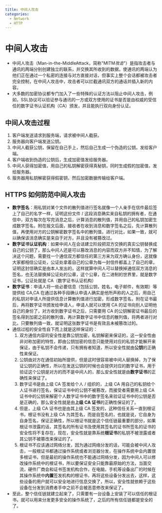 ```yaml
---
title: 中间人攻击
categories:
  - Network
  - HTTP
---
```

# 中间人攻击

- 中间人攻击（Man-in-the-MiddleAttack，简称"MITM*攻击*”）是指攻击者与通讯的两端分别创建独立的联系，并交换其所收到的数据，使通讯的两端认为他们正在通过一个私密的连接与对方直接对话，但事实上整个会话都被攻击者完全控制，在中间人攻击中，攻击者可以拦截通讯双方的通话并插入新的内容。
- 大多数的加密协议都专门加入了一些特殊的认证方法以阻止中间人攻击，例如，SSL协议可以验证参与通讯的一方或双方使用的证书是否是由权威的受信任的数字证书认证机构（CA）颁发，并且能执行双向身份认证。

## 中间人攻击过程

1. 客户端发送请求到服务端，请求被中间人截获。
2. 服务器向客户端发送公钥。
3. 中间人截获公钥，保留在自己手上，然后自己生成一个伪造的公钥，发给客户端。
4. 客户端收到伪造的公钥后，生成加密值发给服务器。
5. 中间人获得加密值，用自己的私钥解密获得真秘钥，同时生成假的加密值，发给服务器。
6. 服务器用私钥解密获得假密钥，然后加密数据传输给客户端。

## HTTPS 如何防范中间人攻击

- **数字签名**：用私钥对某个文件的散列值进行签名就像一个人亲手在信件最后签上了自己的名字一样，证明这份文件 / 这段消息确实来自私钥的拥有者，在通信中，双方每次在写完消息之后，计算消息的散列值，并用自己的私钥加密生成数字签名，附在报文后面，接收者在收到消息和数字签名之后，先计算散列值，再使用对方的公钥解密数字签名中的散列值，进行对比，如果一致，就可以确保该消息确实是来自于对方，并且没有被篡改过。
- **数字证书认证机构**：如果中间人在会话建立阶段把双方交换的真实公钥替换成自己的公钥了，那么中间人还是可以篡改消息的内容而双方并不知情，为了解决这个问题，需要找一个通信双方都信任的第三方来为双方确认身份，这就像大家都相信公证处，公证处拿着自己的公章为每一封信件都盖上了自己的章，证明这封信确实是由本人发出的，这样就算中间人可以替换掉通信双方消息的签名，也无法替换掉公证处的公章，这个公章，在二进制的世界里，就是数字证书，公证处就是 CA（数字证书认证机构）
- **数字证书**：申请人将一些必要信息（包括公钥，姓名，电子邮件，有效期）等提供给 CA,CA 在通过各种手段确认申请人确实是他所声称的人之后，用自己的私钥对申请人所提供信息计算散列值进行加密，形成数字签名，附在证书最后，再将数字证书颁发给申请人，申请人就可以使用 CA 的证书向别人证明他自己的身份了，对方收到数字证书之后，只需要用 CA 的公钥解密证书最后的签名得到加密之前的散列值，再计算数字证书中信息的散列值，将两者进行对比，只要散列值一致，就证明这张数字证书是有效且未被篡改过的。
- 通信过程的安全性自下而上就是这样保证的：
    1. 双方通信内容的安全性是靠公钥加密，私钥解密来保证的，这一安全性由非对称加密的特性，即由公钥加密的信息只能使用对应的私钥才能解开来保证，由于私钥不会传递，只有拥有者知道，所以安全性就由**公钥**的正确性来保证。
    2. 公钥由对方在通信初始所提供，但是这时很容易被中间人替换掉，为了保证公钥的正确性，所以在发送公钥的时候也会提供对应的数字证书，用于验证这个公钥是对方的而不是中间人的，那么安全性就是由**数字证书**的正确性来保证了。
    3. 数字证书是由上级 CA 签发给个人 / 组织的，上级 CA 用自己的私钥给个人证书进行签名，保证证书中的公钥不被篡改，而接受者需要用上级 CA 证书中的公钥来解密个人数字证书中的数字签名来验证证书中的公钥是否是正确的，那么安全性就是由**上级 CA 证书**的正确性保证的了。
    4. 但是，上级 CA 证书也是由其上级 CA 签发的，这种信任关系一直到根证书，根证书没有上级 CA 为其签名，而是自签名的，也就是说，它自身为自身签名，保证正确性，所以根证书就是这个信任链最重要的部分，如果根证书泄露的话，其签名的所有证书及使用其签名的证书所签名的证书的安全性将不复存在，现在，安全性就是靠系统**根证书**的私钥不被泄露或者其公钥不被篡改来保证的了。
    5. 根证书不应该通过网络分发，因为通过网络分发的话，可能会被中间人攻击，一般根证书都通过操作系统或者浏览器分发，在操作系统中会内置很多根证书，但是最初的操作系统也不能通过网络分发，因为中间人可以修改操作系统中的根证书，所以要保证安全只能靠最原始的方法，当面交流，硬件厂商会和证书签发机构合作，在电脑，手机等设备出厂的时候在其操作系统中**内置**签发机构的根证书，再将这些设备分发出去，这样，这些设备的用户就可以安全地进行信息交换了，所以，安全性就依赖于这些设备在分发到消费者手中之前不会被恶意修改来保证了。
- 至此，整个信任链就建立起来了，只需要有一台设备上安装了可以信任的根证书，就可以用来分发更多安全的操作系统了，之后的所有信任链都是安全的了。